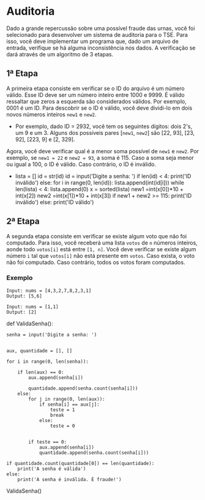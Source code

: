 # Auditoria

Dado a grande repercussão sobre uma possível fraude das urnas, você foi selecionado para desenvolver um sistema de
auditoria para o TSE. Para isso, você deve implementar um programa que, dado um arquivo de entrada, verifique se
há alguma inconsistência nos dados. A verificação se dará através de um algoritmo de 3 etapas.

## 1ª Etapa

A primeira etapa consiste em verificar se o ID do arquivo é um número válido. Esse ID deve ser um número inteiro entre
1000 e 9999. É válido ressaltar que zeros a esquerda são considerados válidos. Por exemplo, 0001 é um ID. Para descobrir
se o ID é válido, você deve dividi-lo em dois novos números inteiros `new1` e `new2`.

* Por exemplo, dado ID = 2932, você tem os seguintes dígitos: dois 2's, um 9 e um 3. Alguns dos possíveis
  pares [`new1`, `new2`] são [22, 93], [23, 92], [223, 9] e [2, 329].

Agora, você deve verificar qual é a menor soma possível de `new1` e `new2`. Por exemplo, se `new1 = 22` e `new2 = 93`,
a soma é 115. Caso a soma seja menor ou igual a 100, o ID é válido. Caso contrário, o ID é inválido.

* lista = []
id = str(id)
id = input('Digite a senha: ')
if len(id) < 4:
  print('ID inválido')
else:
  for i in range(0, len(id)):
    lista.append(int(id[i]))
  while len(lista) < 4:
    lista.append(0)
  x = sorted(lista)
  new1 =int(x[0])*10 + int(x[2])
  new2 =int(x[1])*10 + int(x[3])
  if new1 + new2 >= 115:
    print('ID inválido')
  else:
    print('ID válido')

## 2ª Etapa

A segunda etapa consiste em verificar se existe algum voto que não foi computado. Para isso, você receberá uma
lista `votos`
de `n` números inteiros, aonde todo `votos[i]` está entre `[1, n]`. Você deve verificar se existe algum número `i` tal
que
`votos[i]` não está presente em `votos`. Caso exista, o voto não foi computado. Caso contrário, todos os votos foram
computados.

### Exemplo

```
Input: nums = [4,3,2,7,8,2,3,1]
Output: [5,6]
```

```
Input: nums = [1,1]
Output: [2]
```

def ValidaSenha():
    
    senha = input('Digite a senha: ')

    
    aux, quantidade = [], []

    for i in range(0, len(senha)):
      
        if len(aux) == 0:
            aux.append(senha[i])
            
            quantidade.append(senha.count(senha[i]))
        else:
            for j in range(0, len(aux)):
                if senha[i] == aux[j]:
                    teste = 1
                    break
                else:
                    teste = 0

           
            if teste == 0:
                aux.append(senha[i])
                quantidade.append(senha.count(senha[i]))

    if quantidade.count(quantidade[0]) == len(quantidade):
        print('A senha é válida')
    else:
        print('A senha é inválida. É fraude!')

ValidaSenha()
